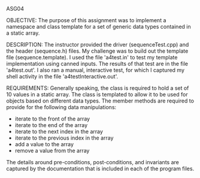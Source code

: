 ASG04

OBJECTIVE: 
The purpose of this assignment was to implement a namespace and class template for a set of generic data types contained in a static array.

DESCRIPTION:
The instructor provided the driver (sequenceTest.cpp) and the header (sequence.h) files. 
My challenge was to build out the template file (sequence.template). 
I used the file 'a4test.in' to test my template implementation using canned inputs. 
The results of that test are in the file 'a4test.out'.
I also ran a manual, interactive test, for which I captured my shell activity in the file 'a4testInteractive.out'.

REQUIREMENTS: 
Generally speaking, the class is required to hold a set of 10 values in a static array. The class is templated to allow it to be used for objects based on different data types. The member methods are required to provide for the following data manipulations:
- iterate to the front of the array
- iterate to the end of the array
- iterate to the next index in the array
- iterate to the previous index in the array
- add a value to the array
- remove a value from the array

The details around pre-conditions, post-conditions, and invariants are captured by the documentation that is included in each of the program files.
